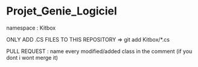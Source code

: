 # Projet_Genie_Logiciel

namespace : Kitbox

ONLY ADD .CS FILES TO THIS REPOSITORY => git add Kitbox/*.cs

PULL REQUEST : name every modified/added class in the comment (if you dont i wont merge it)
